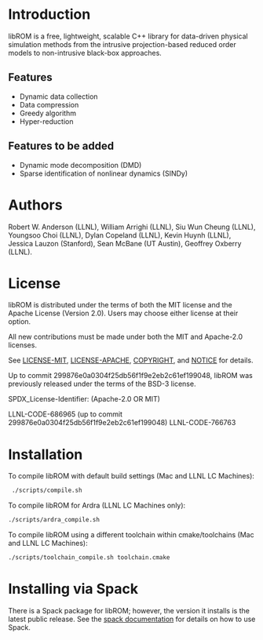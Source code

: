 # Introduction

libROM is a free, lightweight, scalable C++ library for data-driven physical
simulation methods from the intrusive projection-based reduced order models to
non-intrusive black-box approaches. 

## Features

- Dynamic data collection
- Data compression
- Greedy algorithm
- Hyper-reduction

## Features to be added

- Dynamic mode decomposition (DMD)
- Sparse identification of nonlinear dynamics (SINDy) 

# Authors
Robert W. Anderson (LLNL),
William Arrighi (LLNL),
Siu Wun Cheung (LLNL),
Youngsoo Choi (LLNL),
Dylan Copeland (LLNL),
Kevin Huynh (LLNL),
Jessica Lauzon (Stanford),
Sean McBane (UT Austin),
Geoffrey Oxberry (LLNL).

# License

libROM is distributed under the terms of both the MIT license and the
Apache License (Version 2.0). Users may choose either license at their
option.

All new contributions must be made under both the MIT and Apache-2.0 licenses.

See
[LICENSE-MIT](https://github.com/LLNL/libROM/blob/master/LICENSE-MIT),
[LICENSE-APACHE](https://github.com/LLNL/libROM/blob/master/LICENSE-APACHE),
[COPYRIGHT](https://github.com/LLNL/libROM/blob/master/COPYRIGHT), and
[NOTICE](https://github.com/LLNL/libROM/blob/master/NOTICE) for
details.

Up to commit 299876e0a0304f25db56f1f9e2eb2c61ef199048, libROM was
previously released under the terms of the BSD-3 license.

SPDX_License-Identifier: (Apache-2.0 OR MIT)

LLNL-CODE-686965 (up to commit 299876e0a0304f25db56f1f9e2eb2c61ef199048)
LLNL-CODE-766763

# Installation

To compile libROM with default build settings (Mac and LLNL LC Machines):
```sh
 ./scripts/compile.sh
```

To compile libROM for Ardra (LLNL LC Machines only):
```sh
./scripts/ardra_compile.sh
```

To compile libROM using a different toolchain within cmake/toolchains (Mac and LLNL LC Machines):
```sh
./scripts/toolchain_compile.sh toolchain.cmake
```

# Installing via Spack

There is a Spack package for libROM; however, the version it installs
is the latest public release. See the [spack
documentation](http://spack.readthedocs.io/en/latest/index.html) for
details on how to use Spack.
